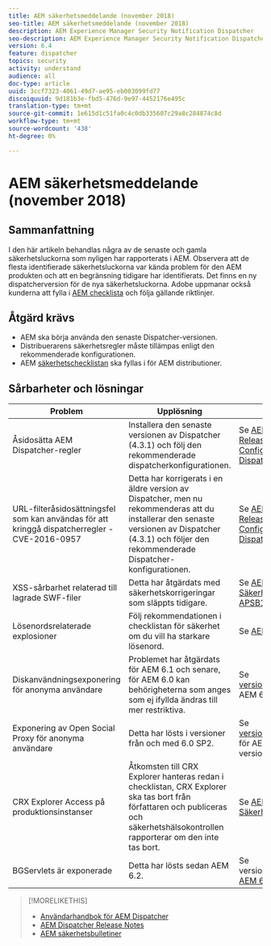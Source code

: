 ```yaml
---
title: AEM säkerhetsmeddelande (november 2018)
seo-title: AEM säkerhetsmeddelande (november 2018)
description: AEM Experience Manager Security Notification Dispatcher
seo-description: AEM Experience Manager Security Notification Dispatcher
version: 6.4
feature: dispatcher
topics: security
activity: understand
audience: all
doc-type: article
uuid: 3ccf7323-4061-49d7-ae95-eb003099fd77
discoiquuid: 9d181b3e-fbd5-476d-9e97-4452176e495c
translation-type: tm+mt
source-git-commit: 1e615d1c51fa0c4c0db335607c29a8c284874c8d
workflow-type: tm+mt
source-wordcount: '438'
ht-degree: 0%

---
```



# AEM säkerhetsmeddelande (november 2018)

## Sammanfattning

I den här artikeln behandlas några av de senaste och gamla säkerhetsluckorna som nyligen har rapporterats i AEM. Observera att de flesta identifierade säkerhetsluckorna var kända problem för den AEM produkten och att en begränsning tidigare har identifierats. Det finns en ny dispatcherversion för de nya säkerhetsluckorna. Adobe uppmanar också kunderna att fylla i [AEM checklista](https://helpx.adobe.com/experience-manager/6-5/sites/administering/using/security-checklist.html) och följa gällande riktlinjer.

## Åtgärd krävs

* AEM ska börja använda den senaste Dispatcher-versionen.
* Distribuerarens säkerhetsregler måste tillämpas enligt den rekommenderade konfigurationen.
* AEM [säkerhetschecklistan](https://helpx.adobe.com/experience-manager/6-5/sites/administering/using/security-checklist.html) ska fyllas i för AEM distributioner.

## Sårbarheter och lösningar

| Problem | Upplösning | Länkar |
|-------|------------|-------|
| Åsidosätta AEM Dispatcher-regler | Installera den senaste versionen av Dispatcher (4.3.1) och följ den rekommenderade dispatcherkonfigurationen. | Se [AEM Dispatcher Release Notes](https://helpx.adobe.com/experience-manager/dispatcher/release-notes.html) och [Configuring Dispatcher](https://helpx.adobe.com/experience-manager/dispatcher/using/dispatcher-configuration.html). |
| URL-filteråsidosättningsfel som kan användas för att kringgå dispatcherregler - CVE-2016-0957 | Detta har korrigerats i en äldre version av Dispatcher, men nu rekommenderas att du installerar den senaste versionen av Dispatcher (4.3.1) och följer den rekommenderade Dispatcher-konfigurationen. | Se [AEM Dispatcher Release Notes](https://helpx.adobe.com/experience-manager/dispatcher/release-notes.html) och [Configuring Dispatcher](https://helpx.adobe.com/experience-manager/dispatcher/using/dispatcher-configuration.html). |
| XSS-sårbarhet relaterad till lagrade SWF-filer | Detta har åtgärdats med säkerhetskorrigeringar som släppts tidigare. | Se [AEM Säkerhetsbulletin APSB18-10](https://helpx.adobe.com/security/products/experience-manager/apsb18-10.html). |
| Lösenordsrelaterade explosioner | Följ rekommendationen i checklistan för säkerhet om du vill ha starkare lösenord. | Se [AEM checklista](https://helpx.adobe.com/experience-manager/6-5/sites/administering/using/security-checklist.html) |
| Diskanvändningsexponering för anonyma användare | Problemet har åtgärdats för AEM 6.1 och senare, för AEM 6.0 kan behörigheterna som anges som ej ifyllda ändras till mer restriktiva. | Se [versionsinformation](https://helpx.adobe.com/experience-manager/aem-previous-versions.html)för AEM 6.1 och äldre. |
| Exponering av Open Social Proxy för anonyma användare | Detta har lösts i versioner från och med 6.0 SP2. | Se [versionsinformation](https://helpx.adobe.com/experience-manager/aem-previous-versions.html) för AEM 6.1 och äldre versioner. |
| CRX Explorer Access på produktionsinstanser | Åtkomsten till CRX Explorer hanteras redan i checklistan, CRX Explorer ska tas bort från författaren och publiceras och säkerhetshälsokontrollen rapporterar om den inte tas bort. | Se [AEM Säkerhetschecklista](https://helpx.adobe.com/experience-manager/6-4/sites/administering/using/security-checklist.html). |
| BGServlets är exponerade | Detta har lösts sedan AEM 6.2. | Se versionsinformation [AEM 6.2](https://helpx.adobe.com/experience-manager/6-2/release-notes.html) |

>[!MORELIKETHIS]
>
>* [Användarhandbok för AEM Dispatcher](https://helpx.adobe.com/experience-manager/dispatcher/user-guide.html)
>* [AEM Dispatcher Release Notes](https://helpx.adobe.com/experience-manager/dispatcher/release-notes.html)
>* [AEM säkerhetsbulletiner](https://helpx.adobe.com/security.html#experience-manager)

